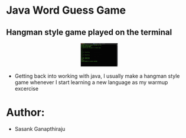 # Java Word Guess Game
## Hangman style game played on the terminal

<p align = 'center'>
    <img src="./screenshots/javagame.png" width="20%">
</p>

- Getting back into working with java, I usually make a hangman style game whenever I start learning a new language as my warmup excercise

# Author:
- Sasank Ganapthiraju